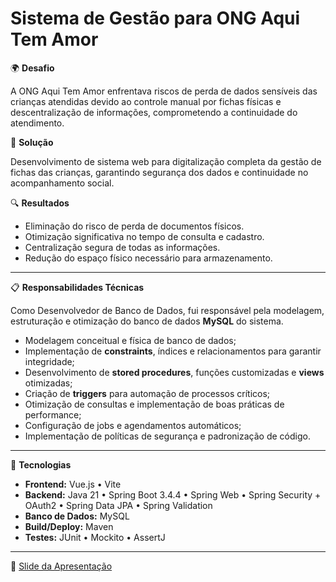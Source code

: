 # Sistema de Gestão para ONG Aqui Tem Amor

🌍 **Desafio**  

A ONG Aqui Tem Amor enfrentava riscos de perda de dados sensíveis das crianças atendidas devido ao controle manual por fichas físicas e descentralização de informações, comprometendo a continuidade do atendimento.

🌱 **Solução** 

Desenvolvimento de sistema web para digitalização completa da gestão de fichas das crianças, garantindo segurança dos dados e continuidade no acompanhamento social.

🔍 **Resultados**  

- Eliminação do risco de perda de documentos físicos.  
- Otimização significativa no tempo de consulta e cadastro.  
- Centralização segura de todas as informações.  
- Redução do espaço físico necessário para armazenamento.

---

📋 **Responsabilidades Técnicas**  

Como Desenvolvedor de Banco de Dados, fui responsável pela modelagem, estruturação e otimização do banco de dados **MySQL** do sistema.

- Modelagem conceitual e física de banco de dados;  
- Implementação de **constraints**, índices e relacionamentos para garantir integridade;  
- Desenvolvimento de **stored procedures**, funções customizadas e **views** otimizadas;  
- Criação de **triggers** para automação de processos críticos;  
- Otimização de consultas e implementação de boas práticas de performance;  
- Configuração de jobs e agendamentos automáticos;  
- Implementação de políticas de segurança e padronização de código.

---

🧩 **Tecnologias**  

- **Frontend:** Vue.js • Vite  
- **Backend:** Java 21 • Spring Boot 3.4.4 • Spring Web • Spring Security + OAuth2 • Spring Data JPA • Spring Validation  
- **Banco de Dados:** MySQL  
- **Build/Deploy:** Maven  
- **Testes:** JUnit • Mockito • AssertJ  

---

🔗 [Slide da Apresentação](https://lnkd.in/dUkTHr3d)
